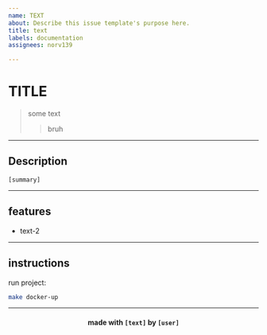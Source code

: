 ```yaml
---
name: TEXT
about: Describe this issue template's purpose here.
title: text
labels: documentation
assignees: norv139

---
```


# TITLE
> some text
>> bruh

---

## Description

`[summary]`

---

## features 

* text-2

---

## instructions

run project:
```bash
make docker-up
```

---

<div align="center">

#### made with `[text]` by `[user]`

</div>
